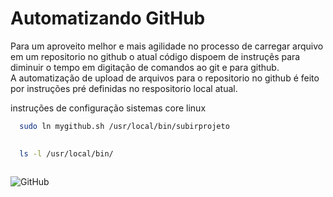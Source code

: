 
# Automatizando GitHub

Para um aproveito melhor e mais agilidade no processo de carregar arquivo em um repositorio no github o atual código dispoem de instruçẽs para diminuir o tempo em digitação de comandos ao git e para github.        
A automatização de upload de arquivos  para o repositorio no github é feito por instruções pré definidas no respositorio local atual.



instruções de configuração sistemas core linux
```bash
  sudo ln mygithub.sh /usr/local/bin/subirprojeto  
  
```

```bash  
  ls -l /usr/local/bin/  
  
```

  


 ![GitHub](https://img.shields.io/badge/shellscript-linux-blue)

